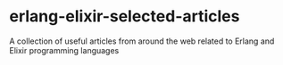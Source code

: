 # erlang-elixir-selected-articles
A collection of useful articles from around the web related to Erlang and Elixir programming languages
